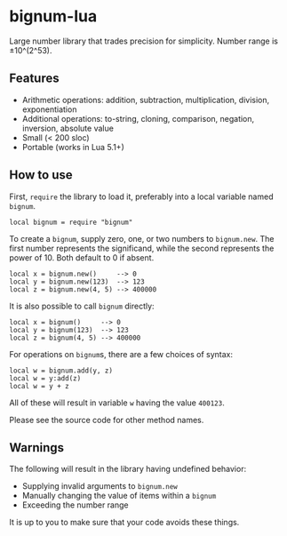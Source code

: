 # bignum-lua
Large number library that trades precision for simplicity. Number range is ±10^(2^53).

## Features
- Arithmetic operations: addition, subtraction, multiplication, division, exponentiation
- Additional operations: to-string, cloning, comparison, negation, inversion, absolute value
- Small (< 200 sloc)
- Portable (works in Lua 5.1+)

## How to use
First, `require` the library to load it, preferably into a local variable named `bignum`.

    local bignum = require "bignum"

To create a `bignum`, supply zero, one, or two numbers to `bignum.new`. The first number represents the significand, while the second represents the power of 10. Both default to 0 if absent.

    local x = bignum.new()     --> 0
    local y = bignum.new(123)  --> 123
    local z = bignum.new(4, 5) --> 400000

It is also possible to call `bignum` directly:

    local x = bignum()     --> 0
    local y = bignum(123)  --> 123
    local z = bignum(4, 5) --> 400000

For operations on `bignum`s, there are a few choices of syntax:

    local w = bignum.add(y, z)
    local w = y:add(z)
    local w = y + z

All of these will result in variable `w` having the value `400123`.

Please see the source code for other method names.

## Warnings
The following will result in the library having undefined behavior:

- Supplying invalid arguments to `bignum.new`
- Manually changing the value of items within a `bignum`
- Exceeding the number range

It is up to you to make sure that your code avoids these things.
